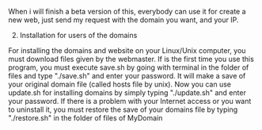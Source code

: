 When i will finish a beta version of this, everybody can use it for create a new web, just send my request with the domain you want, and your IP.


2. Installation for users of the domains

For installing the domains and website on your Linux/Unix computer, you must download files given by the webmaster. If is the first time you use this program, you must execute save.sh by going with terminal in the folder of files and type "./save.sh" and enter your password. It will make a save of your original domain file (called hosts file by unix). Now you can use update.sh for installing domains by simply typing "./update.sh" and enter your password. If there is a problem with your Internet access or you want to uninstall it, you must restore the save of your domains file by typing "./restore.sh" in the folder of files of MyDomain